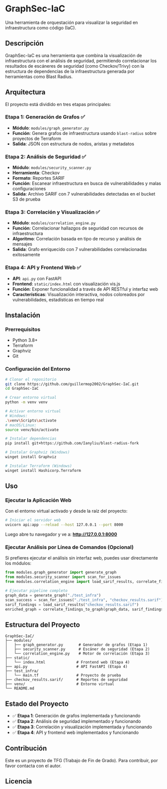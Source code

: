 # GraphSec-IaC

Una herramienta de orquestación para visualizar la seguridad en infraestructura como código (IaC).

## Descripción

GraphSec-IaC es una herramienta que combina la visualización de infraestructura con el análisis de seguridad, permitiendo correlacionar los resultados de escáneres de seguridad (como Checkov/Trivy) con la estructura de dependencias de la infraestructura generada por herramientas como Blast Radius.

## Arquitectura

El proyecto está dividido en tres etapas principales:

### Etapa 1: Generación de Grafos ✅
- **Módulo**: `modules/graph_generator.py`
- **Función**: Genera grafos de infraestructura usando `blast-radius` sobre proyectos de Terraform
- **Salida**: JSON con estructura de nodos, aristas y metadatos

### Etapa 2: Análisis de Seguridad ✅
- **Módulo**: `modules/security_scanner.py`
- **Herramienta**: Checkov
- **Formato**: Reportes SARIF
- **Función**: Escanear infraestructura en busca de vulnerabilidades y malas configuraciones
- **Salida**: Archivo SARIF con 7 vulnerabilidades detectadas en el bucket S3 de prueba

### Etapa 3: Correlación y Visualización ✅
- **Módulo**: `modules/correlation_engine.py`
- **Función**: Correlacionar hallazgos de seguridad con recursos de infraestructura
- **Algoritmo**: Correlación basada en tipo de recurso y análisis de mensajes
- **Salida**: Grafo enriquecido con 7 vulnerabilidades correlacionadas exitosamente

### Etapa 4: API y Frontend Web ✅
- **API**: `api.py` con FastAPI
- **Frontend**: `static/index.html` con visualización vis.js
- **Función**: Exponer funcionalidad a través de API RESTful y interfaz web
- **Características**: Visualización interactiva, nodos coloreados por vulnerabilidades, estadísticas en tiempo real

## Instalación

### Prerrequisitos

- Python 3.8+
- Terraform
- Graphviz
- Git

### Configuración del Entorno

```bash
# Clonar el repositorio
git clone https://github.com/guillermop2002/GraphSec-IaC.git
cd GraphSec-IaC

# Crear entorno virtual
python -m venv venv

# Activar entorno virtual
# Windows:
.\venv\Scripts\activate
# macOS/Linux:
source venv/bin/activate

# Instalar dependencias
pip install git+https://github.com/Ianyliu/blast-radius-fork

# Instalar Graphviz (Windows)
winget install Graphviz

# Instalar Terraform (Windows)
winget install Hashicorp.Terraform
```

## Uso

### Ejecutar la Aplicación Web

Con el entorno virtual activado y desde la raíz del proyecto:

```bash
# Iniciar el servidor web
uvicorn api:app --reload --host 127.0.0.1 --port 8000
```

Luego abre tu navegador y ve a: **http://127.0.0.1:8000**

### Ejecutar Análisis por Línea de Comandos (Opcional)

Si prefieres ejecutar el análisis sin interfaz web, puedes usar directamente los módulos:

```python
from modules.graph_generator import generate_graph
from modules.security_scanner import scan_for_issues
from modules.correlation_engine import load_sarif_results, correlate_findings_to_graph

# Ejecutar pipeline completo
graph_data = generate_graph("./test_infra")
scan_success = scan_for_issues("./test_infra", "checkov_results.sarif")
sarif_findings = load_sarif_results("checkov_results.sarif")
enriched_graph = correlate_findings_to_graph(graph_data, sarif_findings)
```

## Estructura del Proyecto

```
GraphSec-IaC/
├── modules/
│   ├── graph_generator.py       # Generador de grafos (Etapa 1)
│   ├── security_scanner.py      # Escáner de seguridad (Etapa 2)
│   └── correlation_engine.py    # Motor de correlación (Etapa 3)
├── static/
│   └── index.html              # Frontend web (Etapa 4)
├── api.py                      # API FastAPI (Etapa 4)
├── test_infra/
│   └── main.tf                 # Proyecto de prueba
├── checkov_results.sarif/      # Reportes de seguridad
├── venv/                       # Entorno virtual
└── README.md
```

## Estado del Proyecto

- ✅ **Etapa 1**: Generación de grafos implementada y funcionando
- ✅ **Etapa 2**: Análisis de seguridad implementado y funcionando
- ✅ **Etapa 3**: Correlación y visualización implementada y funcionando
- ✅ **Etapa 4**: API y frontend web implementados y funcionando

## Contribución

Este es un proyecto de TFG (Trabajo de Fin de Grado). Para contribuir, por favor contacta con el autor.

## Licencia
